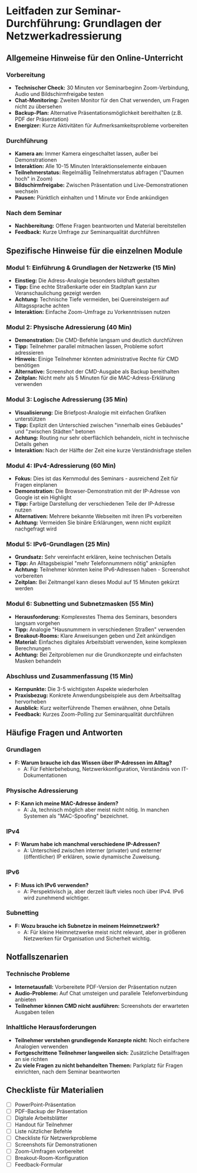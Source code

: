 # Leitfaden zur Seminar-Durchführung: Grundlagen der Netzwerkadressierung

## Allgemeine Hinweise für den Online-Unterricht

### Vorbereitung
- **Technischer Check:** 30 Minuten vor Seminarbeginn Zoom-Verbindung, Audio und Bildschirmfreigabe testen
- **Chat-Monitoring:** Zweiten Monitor für den Chat verwenden, um Fragen nicht zu übersehen
- **Backup-Plan:** Alternative Präsentationsmöglichkeit bereithalten (z.B. PDF der Präsentation)
- **Energizer:** Kurze Aktivitäten für Aufmerksamkeitsprobleme vorbereiten

### Durchführung
- **Kamera an:** Immer Kamera eingeschaltet lassen, außer bei Demonstrationen
- **Interaktion:** Alle 10-15 Minuten Interaktionselemente einbauen
- **Teilnehmerstatus:** Regelmäßig Teilnehmerstatus abfragen ("Daumen hoch" in Zoom)
- **Bildschirmfreigabe:** Zwischen Präsentation und Live-Demonstrationen wechseln
- **Pausen:** Pünktlich einhalten und 1 Minute vor Ende ankündigen

### Nach dem Seminar
- **Nachbereitung:** Offene Fragen beantworten und Material bereitstellen
- **Feedback:** Kurze Umfrage zur Seminarqualität durchführen

## Spezifische Hinweise für die einzelnen Module

### Modul 1: Einführung & Grundlagen der Netzwerke (15 Min)
- **Einstieg:** Die Adress-Analogie besonders bildhaft gestalten
- **Tipp:** Eine echte Straßenkarte oder ein Stadtplan kann zur Veranschaulichung gezeigt werden
- **Achtung:** Technische Tiefe vermeiden, bei Quereinsteigern auf Alltagssprache achten
- **Interaktion:** Einfache Zoom-Umfrage zu Vorkenntnissen nutzen

### Modul 2: Physische Adressierung (40 Min)
- **Demonstration:** Die CMD-Befehle langsam und deutlich durchführen
- **Tipp:** Teilnehmer parallel mitmachen lassen, Probleme sofort adressieren
- **Hinweis:** Einige Teilnehmer könnten administrative Rechte für CMD benötigen
- **Alternative:** Screenshot der CMD-Ausgabe als Backup bereithalten
- **Zeitplan:** Nicht mehr als 5 Minuten für die MAC-Adress-Erklärung verwenden

### Modul 3: Logische Adressierung (35 Min)
- **Visualisierung:** Die Briefpost-Analogie mit einfachen Grafiken unterstützen
- **Tipp:** Explizit den Unterschied zwischen "innerhalb eines Gebäudes" und "zwischen Städten" betonen
- **Achtung:** Routing nur sehr oberflächlich behandeln, nicht in technische Details gehen
- **Interaktion:** Nach der Hälfte der Zeit eine kurze Verständnisfrage stellen

### Modul 4: IPv4-Adressierung (60 Min)
- **Fokus:** Dies ist das Kernmodul des Seminars - ausreichend Zeit für Fragen einplanen
- **Demonstration:** Die Browser-Demonstration mit der IP-Adresse von Google ist ein Highlight
- **Tipp:** Farbige Darstellung der verschiedenen Teile der IP-Adresse nutzen
- **Alternativen:** Mehrere bekannte Webseiten mit ihren IPs vorbereiten
- **Achtung:** Vermeiden Sie binäre Erklärungen, wenn nicht explizit nachgefragt wird

### Modul 5: IPv6-Grundlagen (25 Min)
- **Grundsatz:** Sehr vereinfacht erklären, keine technischen Details
- **Tipp:** An Alltagsbeispiel "mehr Telefonnummern nötig" anknüpfen
- **Achtung:** Teilnehmer könnten keine IPv6-Adressen haben - Screenshot vorbereiten
- **Zeitplan:** Bei Zeitmangel kann dieses Modul auf 15 Minuten gekürzt werden

### Modul 6: Subnetting und Subnetzmasken (55 Min)
- **Herausforderung:** Komplexestes Thema des Seminars, besonders langsam vorgehen
- **Tipp:** Analogie "Hausnummern in verschiedenen Straßen" verwenden
- **Breakout-Rooms:** Klare Anweisungen geben und Zeit ankündigen
- **Material:** Einfaches digitales Arbeitsblatt verwenden, keine komplexen Berechnungen
- **Achtung:** Bei Zeitproblemen nur die Grundkonzepte und einfachsten Masken behandeln

### Abschluss und Zusammenfassung (15 Min)
- **Kernpunkte:** Die 3-5 wichtigsten Aspekte wiederholen
- **Praxisbezug:** Konkrete Anwendungsbeispiele aus dem Arbeitsalltag hervorheben
- **Ausblick:** Kurz weiterführende Themen erwähnen, ohne Details
- **Feedback:** Kurzes Zoom-Polling zur Seminarqualität durchführen

## Häufige Fragen und Antworten

### Grundlagen
- **F: Warum brauche ich das Wissen über IP-Adressen im Alltag?**
  - A: Für Fehlerbehebung, Netzwerkkonfiguration, Verständnis von IT-Dokumentationen

### Physische Adressierung
- **F: Kann ich meine MAC-Adresse ändern?**
  - A: Ja, technisch möglich aber meist nicht nötig. In manchen Systemen als "MAC-Spoofing" bezeichnet.

### IPv4
- **F: Warum habe ich manchmal verschiedene IP-Adressen?**
  - A: Unterschied zwischen interner (privater) und externer (öffentlicher) IP erklären, sowie dynamische Zuweisung.

### IPv6
- **F: Muss ich IPv6 verwenden?**
  - A: Perspektivisch ja, aber derzeit läuft vieles noch über IPv4. IPv6 wird zunehmend wichtiger.

### Subnetting
- **F: Wozu brauche ich Subnetze in meinem Heimnetzwerk?**
  - A: Für kleine Heimnetzwerke meist nicht relevant, aber in größeren Netzwerken für Organisation und Sicherheit wichtig.

## Notfallszenarien

### Technische Probleme
- **Internetausfall:** Vorbereitete PDF-Version der Präsentation nutzen
- **Audio-Probleme:** Auf Chat umsteigen und parallele Telefonverbindung anbieten
- **Teilnehmer können CMD nicht ausführen:** Screenshots der erwarteten Ausgaben teilen

### Inhaltliche Herausforderungen
- **Teilnehmer verstehen grundlegende Konzepte nicht:** Noch einfachere Analogien verwenden
- **Fortgeschrittene Teilnehmer langweilen sich:** Zusätzliche Detailfragen an sie richten
- **Zu viele Fragen zu nicht behandelten Themen:** Parkplatz für Fragen einrichten, nach dem Seminar beantworten

## Checkliste für Materialien
- [ ] PowerPoint-Präsentation
- [ ] PDF-Backup der Präsentation
- [ ] Digitale Arbeitsblätter
- [ ] Handout für Teilnehmer
- [ ] Liste nützlicher Befehle
- [ ] Checkliste für Netzwerkprobleme
- [ ] Screenshots für Demonstrationen
- [ ] Zoom-Umfragen vorbereitet
- [ ] Breakout-Room-Konfiguration
- [ ] Feedback-Formular